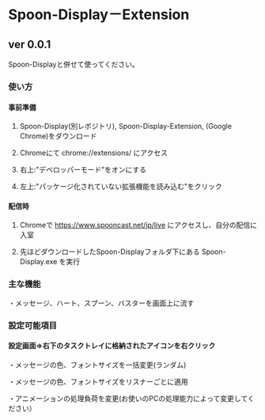 # Spoon-Display－Extension

## ver 0.0.1

Spoon-Displayと併せて使ってください。

### 使い方

#### 事前準備

1. Spoon-Display(別レポジトリ), Spoon-Display-Extension, (Google Chrome)をダウンロード

2. Chromeにて chrome://extensions/ にアクセス

3. 右上:"デベロッパーモード"をオンにする

4. 左上:"パッケージ化されていない拡張機能を読み込む"をクリック

#### 配信時

1. Chromeで https://www.spooncast.net/jp/live にアクセスし、自分の配信に入室

2. 先ほどダウンロードしたSpoon-Displayフォルダ下にある Spoon-Display.exe を実行

### 主な機能

・メッセージ、ハート、スプーン、バスターを画面上に流す

### 設定可能項目

#### 設定画面=>右下のタスクトレイに格納されたアイコンを右クリック

・メッセージの色、フォントサイズを一括変更(ランダム)

・メッセージの色、フォントサイズをリスナーごとに適用

・アニメーションの処理負荷を変更(お使いのPCの処理能力によって変更してください）
